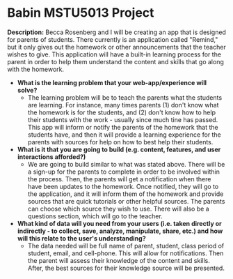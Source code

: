 # Babin MSTU5013 Project

**Description:** Becca Rosenberg and I will be creating an app that is designed for parents of students. There currently is an application called "Remind," but it only gives out the homework or other announcements that the teacher wishes to give. This application will have a built-in learning process for the parent in order to help them understand the content and skills that go along with the homework. 

- **What is the learning problem that your web-app/experience will solve?**
    - The learning problem will be to teach the parents what the students are learning. For instance, many times parents (1) don't know what the homework is for the students, and (2) don't know how to help their students with the work - usually since much tine has passed. This app will inform or notify the parents of the homework that the students have, and then it will provide a learning experience for the parents with sources for help on how to best help their students.
- **What is it that you are going to build (e.g. content, features, and user interactions afforded?)**
    - We are going to build similar to what was stated above. There will be a sign-up for the parents to complete in order to be involved within the process. Then, the parents will get a notification when there have been updates to the homework. Once notified, they will go to the application, and it will inform them of the homework and provide sources that are quick tutorials or other helpful sources. The parents can choose which source they wish to use. There will also be a questions section, which will go to the teacher.
- **What kind of data will you need from your users (i.e. taken directly or indirectly - to collect, save, analyze, manipulate, share, etc.) and how will this relate to the user's understanding?**
    - The data needed will be full name of parent, student, class period of student, email, and cell-phone. This will allow for notifications. Then the parent will assess their knowledge of the content and skills. After, the best sources for their knowledge source will be presented.
